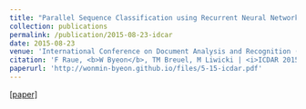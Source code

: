 ```yaml
---
title: "Parallel Sequence Classification using Recurrent Neural Networks and Alignment"
collection: publications
permalink: /publication/2015-08-23-idcar
date: 2015-08-23
venue: 'International Conference on Document Analysis and Recognition (ICDAR)'
citation: 'F Raue, <b>W Byeon</b>, TM Breuel, M Liwicki | <i>ICDAR 2015</i>'
paperurl: 'http://wonmin-byeon.github.io/files/5-15-icdar.pdf'
---
```

[[paper]](http://wonmin-byeon.github.io/files/5-15-icdar.pdf)
